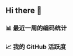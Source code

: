 ## Hi there 👋

<!--
**artemisia1107/artemisia1107** is a ✨ _special_ ✨ repository because its `README.md` (this file) appears on your GitHub profile.

Here are some ideas to get you started:

- 🔭 I’m currently working on ...
- 🌱 I’m currently learning ...
- 👯 I’m looking to collaborate on ...
- 🤔 I’m looking for help with ...
- 💬 Ask me about ...
- 📫 How to reach me: ...
- 😄 Pronouns: ...
- ⚡ Fun fact: ...
-->

### 📊 最近一周的编码统计
<!--START_SECTION:waka-->
<!--END_SECTION:waka-->

### 📈 我的 GitHub 活跃度
<!--START_SECTION:github-stats-->
<!--END_SECTION:github-stats-->

